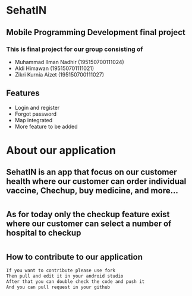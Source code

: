 # SehatIN
## Mobile Programming Development final project
### This is final project for our group consisting of



- Muhammad Ilman Nadhir (195150700111024)
- Aldi Himawan (195150701111021)
-  Zikri Kurnia Aizet (195150700111027)

## Features

- Login and register
- Forgot password
- Map integrated
- More feature to be added

# About our application
## SehatIN is an app that focus on our customer health where our customer can order individual vaccine, Chechup, buy medicine, and more...
#
## As for today only the checkup feature exist where our customer can select a number of hospital to checkup
#
## How to contribute to our application
```sh
If you want to contribute please use fork
Then pull and edit it in your android studio
After that you can double check the code and push it
And you can pull request in your github
```
